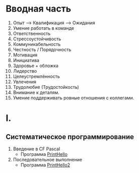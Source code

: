 # Вводная часть

1. Опыт --> Квалификация --> Ожидания 
2. Умение работать в команде
3. Ответственность
4. Стрессоустойчивость
5. Коммуникабельность
6. Честность / Порядочность
7. Мотивация
8. Инициатива
9. Здоровье + обложка
10. Лидерство
11. Целеустремлённость
12. Увлечения
13. Трудолюбие (Трудостойкость)
14. Внимание к деталям.
15. Умение поддерживать ровные отношения с коллегами.

# I. 
## Систематическое программирование

1. Введение в CF Pascal
    + Программа [PrintHello](printhello.pas) 
2. Последовательное выполнение
    + Программа [PrintHello2](printhello2.pas)
